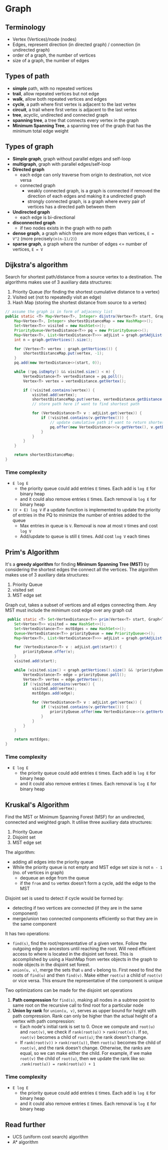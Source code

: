 # Graph

## Terminology

- Vertex (Vertices)/node (nodes)
- Edges, represent direction (in directed graph) / connection (in undirected graph)
- order of a graph, the number of vertices
- size of a graph, the number of edges

## Types of path

- **simple** path, with no repeated vertices
- **trail**, allow repeated vertices but not edge
- **walk**, allow both repeated vertices and edges
- **cycle**, a path where first vertex is adjacent to the last vertex
- **circuit**, a trail where first vertex is adjacent to the last vertex
- **tree**, acyclic, undirected and connected graph
- **spanning tree**, a tree that connects every vertex in the graph
- **Minimum Spanning Tree**, a spanning tree of the graph that has the minimum total edge weight

## Types of graph

- **Simple graph**, graph without parallel edges and self-loop
- **multigraph**, graph with parallel edges/self-loop
- **Directed graph**
    - each edge can only traverse from origin to destination, not vice versa
    - connected graph
        - weakly connected graph, is a graph is connected if removed the direction of each edges and making it a
          undirected graph
        - strongly connected graph, is a graph where every pair of vertices has a directed path between them
- **Undirected graph**
    - each edge is bi-directional
- **disconnected graph**
    - if two nodes exists in the graph with no path
- **dense graph**, a graph which there are more edges than vertices, `E = V^2` (more precisely`(n(n-1)/2)`)
- **sparse graph**, a graph where the number of edges <= number of vertices, `E = V`

## Dijkstra's algorithm

Search for shortest path/distance from a source vertex to a destination. The algorithms makes use of 3 auxiliary data
structures:

1. Priority Queue (for finding the shortest cumulative distance to a vertex)
2. Visited set (not to repeatedly visit an edge)
3. Hash Map (storing the shortest distance from source to a vertex)

```java
// assume the graph is in form of adjacency list
public static <T> Map<Vertex<T>, Integer> dijstra(Vertex<T> start, Graph<T> graph) {
    Map<Vertex<T>, Integer> shortestDistanceMap = new HashMap<>();
    Set<Vertex<T>> visited = new HashSet<>();
    PriorityQueue<VertexDistance<T>> pq = new PriorityQueue<>();
    Map<Vertex<T>, List<VertexDistance<T>>> adjList = graph.getAdjList();
    int n = graph.getVertices().size();

    for (Vertex<T> vertex : graph.getVertices()) {
        shortestDistanceMap.put(vertex, -1);
    }
    pq.add(new VertexDistance<>(start, 0));

    while (!pq.isEmpty() && visited.size() < n) {
        VertexDistance<T> vertexDistance = pq.poll();
        Vertex<T> vertex = vertexDistance.getVertex();

        if (!visited.contains(vertex)) {
            visited.add(vertex);
            shortestDistanceMap.put(vertex, vertexDistance.getDistance());
            // store path here if want to find shortest path

            for (VertexDistance<T> v : adjList.get(vertex)) {
                if (!visited.contains(v.getVertex())) {
                    // update cumulative path if want to return shortest path
                    pq.offer(new VertexDistance<>(v.getVertex(), v.getDistance() + vertexDistance.getDistance()));
                }
            }
        }
    }

    return shortestDistanceMap;
}

```

### Time complexity

- `E log E`
    - the priority queue could add entries `E` times. Each add is `log E` for binary heap
    - and it could also remove entries `E` times. Each removal is `log E` for binary heap
- `(V + E) log V` if a update function is implemented to update the priority of entries in the PQ to minimize the number
  of entries added to the queue
    - Max entries in queue is `V`. Removal is now at most `V` times and cost `log V`
    - Add/update to queue is still `E` times. Add cost `log V` each times

## Prim's Algorithm

It's a **greedy algorithm** for finding **Minimum Spanning Tree (MST)** by considering the shortest edges the connect
all the vertices. The algorithm makes use of 3 auxiliary data structures:

1. Priority Queue
2. visited set
3. MST edge set

Graph cut, takes a subset of vertices and all edges connecting them. Any MST must include the minimum cost edge over any
graph cut

```java
 public static <T> Set<VertexDistance<T>> prim(Vertex<T> start, Graph<T> graph) {
    Set<Vertex<T>> visited = new HashSet<>();
    Set<VertexDistance<T>> mstEdges = new HashSet<>();
    Queue<VertexDistance<T>> priorityQueue = new PriorityQueue<>();
    Map<Vertex<T>, List<VertexDistance<T>>> adjList = graph.getAdjList();

    for (VertexDistance<T> v : adjList.get(start)) {
        priorityQueue.offer(v);
    }
    visited.add(start);

    while (visited.size() < graph.getVertices().size() && !priorityQueue.isEmpty()) {
        VertexDistance<T> edge = priorityQueue.poll();
        Vertex<T> vertex = edge.getVertex();
        if (!visited.contains(vertex)) {
            visited.add(vertex);
            mstEdges.add(edge);

            for (VertexDistance<T> v : adjList.get(vertex)) {
                if (!visited.contains(v.getVertex())) {
                    priorityQueue.offer(new VertexDistance<>(v.getVertex(), v.getDistance()));
                }
            }
        }
    }

    return mstEdges;
}
```

### Time complexity

- `E log E`
    - the priority queue could add entries `E` times. Each add is `log E` for binary heap
    - and it could also remove entries `E` times. Each removal is `log E` for binary heap

## Kruskal's Algorithm

Find the MST or Minimum Spanning Forest (MSF) for an undirected, connected and weighted graph. It utilise three
auxiliary data structures:

1. Priority Queue
2. Disjoint set
3. MST edge set

The algorithm:

- adding all edges into the priority queue
- While the priority queue is not empty and MST edge set size is not `n - 1` (no. of vertices in graph)
    - dequeue an edge from the queue
    - if the `from` and `to` vertex doesn't form a cycle, add the edge to the MST

Disjoint set is used to detect if cycle would be formed by:

- detecting if two vertices are connected (if they are in the same component)
- merge/union two connected components efficiently so that they are in the same component

It has two operations:

- `find(s)`, find the root/representative of a given vertex. Follow the outgoing edge to ancestors until reaching the
  root. Will need efficient access to where is located in the disjoint set forest. This is accomplished by using a
  HashMap
  from vertex objects in the graph to node objects in the disjoint set forest.
- `union(u, v)`, merge the sets that `u` and `v` belong to. First need to find the roots of `find(u)` and
  then `find(v)`. Make either `root(u)` a child of `root(v)` or vice versa. This ensure the representative of the
  component is unique

Two optimizations can be made for the disjoint set operations

1. **Path compression** for `find(s)`, making all nodes in a subtree point to same root on the recursive call to find
   root for a particular node
2. **Union by rank** for `union(u, v)`, serves as upper bound for height with path compression. Rank can only be higher
   than the actual height of a vertex with path compression:
    - Each node's initial rank is set to 0. Once we compute and `root(u)` and `root(v)`, we check
      if `rank(root(u))` > `rank(root(v))`. If so, `root(v)` becomes a child of `root(u)`; the rank doesn't change.
    - If `rank(root(v))` > `rank(root(u))`, then `root(u)` becomes the child of `root(v)`, and the rank doesn't change.
      Otherwise, the ranks are equal,
      so we can make either the child. For example, if we make `root(v)` the child of `root(u)`, then we update the rank
      like so: .`rank(root(u)) = rank(root(u)) + 1`

### Time complexity

- `E log E`
    - the priority queue could add entries `E` times. Each add is `log E` for binary heap
    - and it could also remove entries `E` times. Each removal is `log E` for binary heap

## Read further

- UCS (uniform cost search) algorithm
- A* algorithm